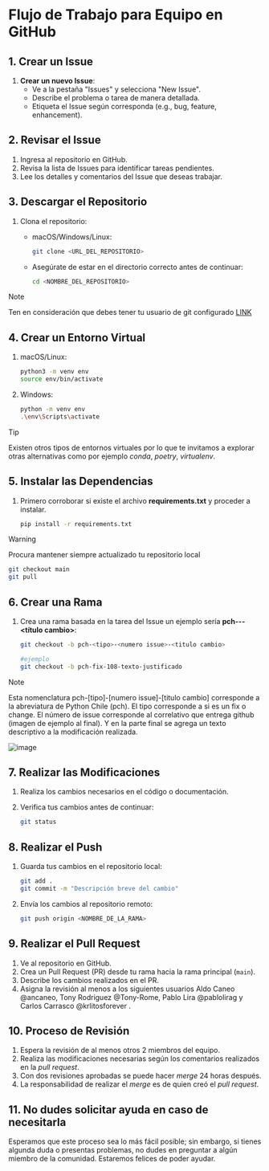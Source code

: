 
# Flujo de Trabajo para Equipo en GitHub

## 1. Crear un Issue

1. **Crear un nuevo Issue**:
   - Ve a la pestaña "Issues" y selecciona "New Issue".
   - Describe el problema o tarea de manera detallada.
   - Etiqueta el Issue según corresponda (e.g., bug, feature, enhancement).

## 2. Revisar el Issue

1. Ingresa al repositorio en GitHub.
2. Revisa la lista de Issues para identificar tareas pendientes.
3. Lee los detalles y comentarios del Issue que deseas trabajar.

## 3. Descargar el Repositorio

1. Clona el repositorio:
   - macOS/Windows/Linux:

     ```bash
     git clone <URL_DEL_REPOSITORIO>
     ```

   - Asegúrate de estar en el directorio correcto antes de continuar:

     ```bash
     cd <NOMBRE_DEL_REPOSITORIO>
     ```
> [!NOTE]  
> Ten en consideración que debes tener tu usuario de git configurado [LINK](https://git-scm.com/book/es/v2/Inicio---Sobre-el-Control-de-Versiones-Configurando-Git-por-primera-vez)

## 4. Crear un Entorno Virtual

1. macOS/Linux:

   ```bash
   python3 -m venv env
   source env/bin/activate
   ```

2. Windows:

   ```bash
   python -m venv env
   .\env\Scripts\activate
   ```
> [!TIP]
> Existen otros tipos de entornos virtuales por lo que te invitamos a explorar otras alternativas como por ejemplo _conda_, _poetry_, _virtualenv_.

## 5. Instalar las Dependencias

1. Primero corroborar si existe el archivo __requirements.txt__ y proceder a instalar.

   ```bash
   pip install -r requirements.txt
   ```
> [!WARNING]  
> Procura mantener siempre actualizado tu repositorio local
> ```bash
> git checkout main
> git pull
> ```

## 6. Crear una Rama

1. Crea una rama basada en la tarea del Issue un ejemplo sería __pch-<tipo>-<numero de issue>-<título cambio>__:

   ```bash
   git checkout -b pch-<tipo>-<numero issue>-<titulo cambio>

   #ejemplo
   git checkout -b pch-fix-108-texto-justificado
   ```
> [!NOTE]  
> Esta nomenclatura pch-[tipo]-[numero issue]-[titulo cambio] corresponde a la abreviatura de Python Chile (pch). El tipo corresponde a si es un fix o change. El número de issue corresponde al correlativo que entrega github (imagen de ejemplo al final). Y en la parte final se agrega un texto descriptivo a la modificación realizada.
> 
> ![image](https://github.com/user-attachments/assets/620571f3-3e7f-4e77-bafa-ec77c89ba4c5)

## 7. Realizar las Modificaciones

1. Realiza los cambios necesarios en el código o documentación.
2. Verifica tus cambios antes de continuar:

   ```bash
   git status
   ```

## 8. Realizar el Push

1. Guarda tus cambios en el repositorio local:

   ```bash
   git add .
   git commit -m "Descripción breve del cambio"
   ```

2. Envía los cambios al repositorio remoto:

   ```bash
   git push origin <NOMBRE_DE_LA_RAMA>
   ```

## 9. Realizar el Pull Request

1. Ve al repositorio en GitHub.
2. Crea un Pull Request (PR) desde tu rama hacia la rama principal (`main`).
3. Describe los cambios realizados en el PR.
4. Asigna la revisión al menos a los siguientes usuarios Aldo Caneo @ancaneo, Tony Rodriguez @Tony-Rome, Pablo Lira @pablolirag y Carlos Carrasco @krlitosforever .


## 10. Proceso de Revisión

1. Espera la revisión de al menos otros 2 miembros del equipo.
2. Realiza las modificaciones necesarias según los comentarios realizados en la _pull request_.
3. Con dos revisiones aprobadas se puede hacer _merge_ 24 horas después.
4. La responsabilidad de realizar el _merge_ es de quien creó el _pull request_.

## 11. No dudes solicitar ayuda en caso de necesitarla

Esperamos que este proceso sea lo más fácil posible; sin embargo, si tienes algunda duda o presentas problemas, no dudes en preguntar a algún miembro de la comunidad. Estaremos felices de poder ayudar.
